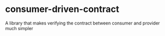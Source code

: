 # consumer-driven-contract
A library that makes verifying the contract between consumer and provider much simpler
